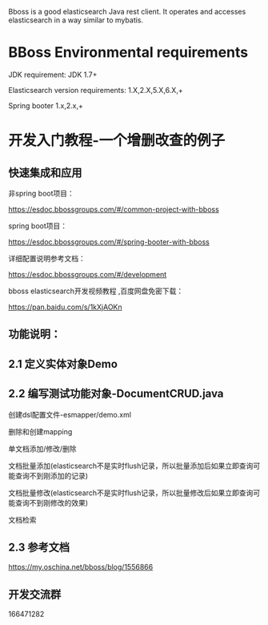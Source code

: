 Bboss is a good elasticsearch Java rest client. It operates and accesses elasticsearch in a way similar to mybatis.

# BBoss Environmental requirements

JDK requirement: JDK 1.7+

Elasticsearch version requirements: 1.X,2.X,5.X,6.X,+

Spring booter 1.x,2.x,+
# 开发入门教程-一个增删改查的例子
## 快速集成和应用 

非spring boot项目：

https://esdoc.bbossgroups.com/#/common-project-with-bboss

spring boot项目：

https://esdoc.bbossgroups.com/#/spring-booter-with-bboss

详细配置说明参考文档：

https://esdoc.bbossgroups.com/#/development

bboss elasticsearch开发视频教程 ,百度网盘免密下载： 

https://pan.baidu.com/s/1kXjAOKn 

## 功能说明：

## 2.1 定义实体对象Demo

## 2.2 编写测试功能对象-DocumentCRUD.java
   创建dsl配置文件-esmapper/demo.xml
   
   删除和创建mapping
   
   单文档添加/修改/删除
   
   文档批量添加(elasticsearch不是实时flush记录，所以批量添加后如果立即查询可能查询不到刚添加的记录)
   
   文档批量修改(elasticsearch不是实时flush记录，所以批量修改后如果立即查询可能查询不到刚修改的效果)
   
   文档检索
   
## 2.3 参考文档
https://my.oschina.net/bboss/blog/1556866

## 开发交流群
166471282
  